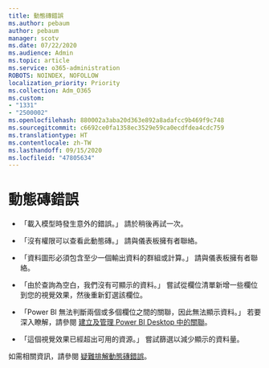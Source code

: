 ```yaml
---
title: 動態磚錯誤
ms.author: pebaum
author: pebaum
manager: scotv
ms.date: 07/22/2020
ms.audience: Admin
ms.topic: article
ms.service: o365-administration
ROBOTS: NOINDEX, NOFOLLOW
localization_priority: Priority
ms.collection: Adm_O365
ms.custom:
- "1331"
- "2500002"
ms.openlocfilehash: 880002a3aba20d363e892a8adafcc9b469f9c748
ms.sourcegitcommit: c6692ce0fa1358ec3529e59ca0ecdfdea4cdc759
ms.translationtype: HT
ms.contentlocale: zh-TW
ms.lasthandoff: 09/15/2020
ms.locfileid: "47805634"
---
```

# <a name="tile-errors"></a>動態磚錯誤

- 「載入模型時發生意外的錯誤。」 請於稍後再試一次。

- 「沒有權限可以查看此動態磚。」 請與儀表板擁有者聯絡。

- 「資料圖形必須包含至少一個輸出資料的群組或計算。」 請與儀表板擁有者聯絡。

- 「由於查詢為空白，我們沒有可顯示的資料。」 嘗試從欄位清單新增一些欄位到您的視覺效果，然後重新釘選該欄位。

- 「Power BI 無法判斷兩個或多個欄位之間的關聯，因此無法顯示資料。」 若要深入瞭解，請參閱 [建立及管理 Power BI Desktop 中的關聯](https://docs.microsoft.com/power-bi/desktop-create-and-manage-relationships)。

- 「這個視覺效果已經超出可用的資源。」 嘗試篩選以減少顯示的資料量。

如需相關資訊，請參閱 [疑難排解動態磚錯誤](https://docs.microsoft.com/power-bi/refresh-troubleshooting-tile-errors)。